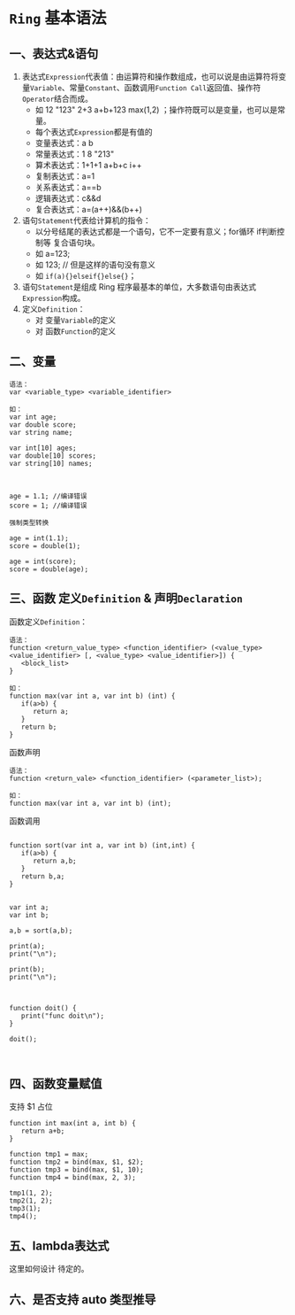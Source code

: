 # ```Ring``` 基本语法


## 一、表达式&语句

1. 表达式```Expression```代表值：由运算符和操作数组成，也可以说是由运算符将变量```Variable```、常量```Constant```、函数调用```Function Call```返回值、操作符```Operator```结合而成。
   - 如 12 "123" 2+3 a+b+123 max(1,2) ；操作符既可以是变量，也可以是常量。
   - 每个表达式```Expression```都是有值的
   - 变量表达式：a b
   - 常量表达式：1 8 "213"
   - 算术表达式：1+1+1 a+b+c i++
   - 复制表达式：a=1
   - 关系表达式：a==b
   - 逻辑表达式：c&&d
   - 复合表达式：a=(a++)&&(b++)
2. 语句```Statement```代表给计算机的指令：
   - 以分号结尾的表达式都是一个语句，它不一定要有意义；for循环 if判断控制等 复合语句块。
   - 如 a=123; 
   - 如 123; // 但是这样的语句没有意义
   - 如 ```if(a){}elseif{}else{}```；
3. 语句```Statement```是组成 Ring 程序最基本的单位，大多数语句由表达式```Expression```构成。
4. 定义```Definition```：
   - 对 变量```Variable```的定义
   - 对 函数```Function```的定义




## 二、变量

```
语法：
var <variable_type> <variable_identifier>

如：
var int age;
var double score;
var string name;

var int[10] ages;
var double[10] scores;
var string[10] names;



age = 1.1; //编译错误
score = 1; //编译错误

强制类型转换

age = int(1.1);
score = double(1);

age = int(score);
score = double(age);

```



## 三、函数 定义```Definition``` & 声明```Declaration```


函数定义```Definition```：

```
语法：
function <return_value_type> <function_identifier> (<value_type> <value_identifier> [, <value_type> <value_identifier>]) {
   <block_list>
}

如：
function max(var int a, var int b) (int) {
   if(a>b) {
      return a;
   }
   return b;
}
```

函数声明

```
语法：
function <return_vale> <function_identifier> (<parameter_list>);

如：
function max(var int a, var int b) (int);
```

函数调用

```

function sort(var int a, var int b) (int,int) {
   if(a>b) {
      return a,b;
   }
   return b,a;
}


var int a;
var int b;

a,b = sort(a,b);

print(a);
print("\n");

print(b);
print("\n");



function doit() {
   print("func doit\n");
}

doit();



```


## 四、函数变量赋值

支持 $1 占位

```
function int max(int a, int b) {
   return a+b;
}

function tmp1 = max;
function tmp2 = bind(max, $1, $2);
function tmp3 = bind(max, $1, 10);
function tmp4 = bind(max, 2, 3);

tmp1(1, 2);
tmp2(1, 2);
tmp3(1);
tmp4();

```


## 五、lambda表达式

这里如何设计 待定的。

## 六、是否支持 auto 类型推导


